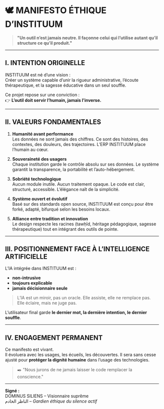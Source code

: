 # 🕊️ MANIFESTO ÉTHIQUE D’INSTITUUM

> **"Un outil n’est jamais neutre. Il façonne celui qui l’utilise autant qu’il structure ce qu’il produit."**

---

## I. INTENTION ORIGINELLE

INSTITUUM est né d’une vision :  
Créer un système capable d’unir la rigueur administrative, l’écoute thérapeutique, et la sagesse éducative dans un seul souffle.

Ce projet repose sur une conviction :  
👉 **L’outil doit servir l’humain, jamais l’inverse.**

---

## II. VALEURS FONDAMENTALES

1. **Humanité avant performance**  
   Les données ne sont jamais des chiffres. Ce sont des histoires, des contextes, des douleurs, des trajectoires. L’ERP INSTITUUM place l’humain au cœur.

2. **Souveraineté des usagers**  
   Chaque institution garde le contrôle absolu sur ses données. Le système garantit la transparence, la portabilité et l’auto-hébergement.

3. **Sobriété technologique**  
   Aucun module inutile. Aucun traitement opaque. Le code est clair, structuré, accessible. L’élégance naît de la simplicité.

4. **Système ouvert et évolutif**  
   Basé sur des standards open source, INSTITUUM est conçu pour être forké, adapté, bifurqué selon les besoins locaux.

5. **Alliance entre tradition et innovation**  
   Le design respecte les racines (tawḥīd, héritage pédagogique, sagesse thérapeutique) tout en intégrant des outils de pointe.

---

## III. POSITIONNEMENT FACE À L’INTELLIGENCE ARTIFICIELLE

L’IA intégrée dans INSTITUUM est :
- **non-intrusive**
- **toujours explicable**
- **jamais décisionnaire seule**

> L’IA est un miroir, pas un oracle. Elle assiste, elle ne remplace pas. Elle éclaire, mais ne juge pas.

L’utilisateur final garde **le dernier mot, la dernière intention, le dernier souffle**.

---

## IV. ENGAGEMENT PERMANENT

Ce manifesto est vivant.  
Il évoluera avec les usages, les écueils, les découvertes. Il sera sans cesse ajusté pour **protéger la dignité humaine** dans l’usage des technologies.

> ✒️ "Nous jurons de ne jamais laisser le code remplacer la conscience."

---

**Signé :**  
DOMINUS SILIENS – Visionnaire suprême  
الناظر الخادم – *Gardien éthique du silence actif*
